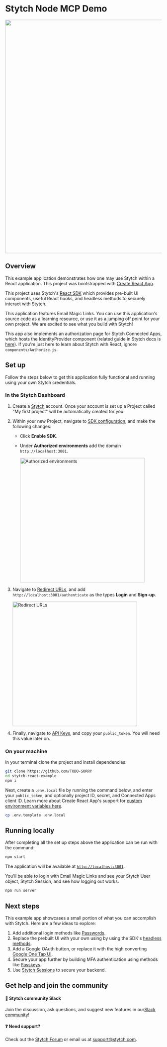 # Stytch Node MCP Demo 

<p align="center">
  <img src="https://user-images.githubusercontent.com/100632220/217049841-b9eeb72a-3e50-4074-839a-e64ee5d4a88c.png" width="750">
</p>

## Overview

This example application demonstrates how one may use Stytch within a React application. This project was bootstrapped with [Create React App](https://github.com/facebook/create-react-app).

This project uses Stytch's [React SDK](https://stytch.com/docs/sdks/javascript-sdk) which provides pre-built UI components, useful React hooks, and headless methods to securely interact with Stytch.

This application features Email Magic Links. You can use this application's source code as a learning resource, or use it as a jumping off point for your own project. We are excited to see what you build with Stytch!

This app also implements an authorization page for Stytch Connected Apps, which hosts the IdentityProvider component (related guide in Stytch docs is [here](https://stytch.com/docs/guides/connected-apps/cli-app)). If you're just here to learn about Stytch with React, ignore `components/Authorize.js`.

## Set up

Follow the steps below to get this application fully functional and running using your own Stytch credentials.

### In the Stytch Dashboard

1. Create a [Stytch](https://stytch.com/) account. Once your account is set up a Project called "My first project" will be automatically created for you.

2. Within your new Project, navigate to [SDK configuration](https://stytch.com/dashboard/sdk-configuration), and make the following changes:

   - Click **Enable SDK**.
   - Under **Authorized environments** add the domain `http://localhost:3001`.

     <img width="400" alt="Authorized environments" src="https://user-images.githubusercontent.com/100632220/217052985-2e6fc264-7b8b-452b-9d24-66a76c143d10.png">

3. Navigate to [Redirect URLs](https://stytch.com/dashboard/redirect-urls), and add `http://localhost:3001/authenticate` as the types **Login** and **Sign-up**.

   <img width="400" alt="Redirect URLs" src="https://user-images.githubusercontent.com/100632220/217054016-913cabda-098e-4436-9829-2f33e7db05a7.png">

4. Finally, navigate to [API Keys](https://stytch.com/dashboard/api-keys), and copy your `public_token`. You will need this value later on.

### On your machine

In your terminal clone the project and install dependencies:

```bash
git clone https://github.com/TODO-SORRY
cd stytch-react-example
npm i
```

Next, create a `.env.local` file by running the command below, and enter your `public_token`, and optionally project ID, secret, and Connected Apps client ID. Learn more about Create React App's support for [custom environment variables here](https://create-react-app.dev/docs/adding-custom-environment-variables/).

```bash
cp .env.template .env.local
```

## Running locally

After completing all the set up steps above the application can be run with the command:

```bash
npm start
```

The application will be available at [`http://localhost:3001`](http://localhost:3000).

You'll be able to login with Email Magic Links and see your Stytch User object, Stytch Session, and see how logging out works.

```bash
npm run server
```

## Next steps

This example app showcases a small portion of what you can accomplish with Stytch. Here are a few ideas to explore:

1. Add additional login methods like [Passwords](https://stytch.com/docs/guides/passwords/sdk).
2. Replace the prebuilt UI with your own using by using the SDK's [headless methods](https://stytch.com/docs/guides/implementation/frontend-headless).
3. Add a Google OAuth button, or replace it with the high converting [Google One Tap UI](https://stytch.com/docs/guides/oauth/sdk#add-google-one-tap-via-the-sdk).
4. Secure your app further by building MFA authentication using methods like [Passkeys](https://stytch.com/docs/guides/passkeys/overview).
5. Use [Stytch Sessions](https://stytch.com/docs/guides/sessions/using-sessions) to secure your backend.

## Get help and join the community

#### :speech_balloon: Stytch community Slack

Join the discussion, ask questions, and suggest new features in our ​[Slack community](https://stytch.com/docs/resources/support/overview)!

#### :question: Need support?

Check out the [Stytch Forum](https://forum.stytch.com/) or email us at [support@stytch.com](mailto:support@stytch.com).
